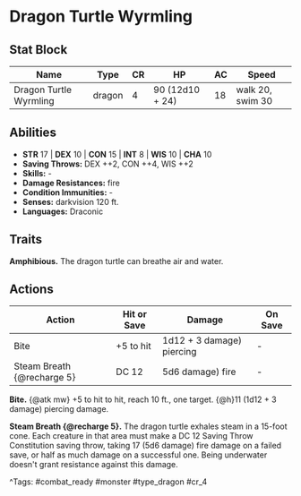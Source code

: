 # Dragon Turtle Wyrmling

## Stat Block

| Name | Type | CR | HP | AC | Speed |
|------|------|----|----|----|-------|
| Dragon Turtle Wyrmling | dragon | 4 | 90 (12d10 + 24) | 18 | walk 20, swim 30 |

## Abilities

- **STR** 17 | **DEX** 10 | **CON** 15 | **INT** 8 | **WIS** 10 | **CHA** 10
- **Saving Throws:** DEX ++2, CON ++4, WIS ++2  
- **Skills:** -  
- **Damage Resistances:** fire  
- **Condition Immunities:** -  
- **Senses:** darkvision 120 ft.  
- **Languages:** Draconic

## Traits

**Amphibious.** The dragon turtle can breathe air and water.


## Actions

| Action | Hit or Save | Damage | On Save |
|--------|--------------|--------|----------|
| Bite | +5 to hit | 1d12 + 3 damage) piercing | - |
| Steam Breath {@recharge 5} | DC 12 | 5d6 damage) fire | - |

**Bite.** {@atk mw} +5 to hit to hit, reach 10 ft., one target. {@h}11 (1d12 + 3 damage) piercing damage.

**Steam Breath {@recharge 5}.** The dragon turtle exhales steam in a 15-foot cone. Each creature in that area must make a DC 12 Saving Throw Constitution saving throw, taking 17 (5d6 damage) fire damage on a failed save, or half as much damage on a successful one. Being underwater doesn't grant resistance against this damage.


^Tags: #combat_ready #monster #type_dragon #cr_4
